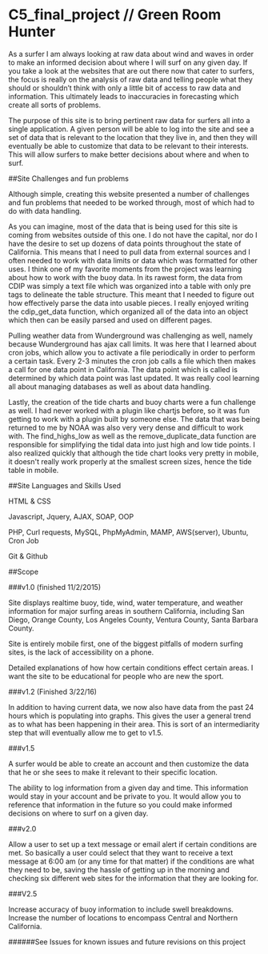 # C5_final_project // Green Room Hunter
As a surfer I am always looking at raw data about wind and waves in order to make an informed decision about where I will surf on any given day. If you take a look at the websites that are out there now that cater to surfers, the focus is really on the analysis of raw data and telling people what they should or shouldn’t think with only a little bit of access to raw data and information. This ultimately leads to inaccuracies in forecasting which create all sorts of problems.

The purpose of this site is to bring pertinent raw data for surfers all into a single application. A given person will be able to log into the site and see a set of data that is relevant to the location that they live in, and then they will eventually be able to customize that data to be relevant to their interests. This will allow surfers to make better decisions about where and when to surf.

##Site Challenges and fun problems

Although simple, creating this website presented a number of challenges and fun problems that needed to be worked through, most of which had to do with data handling.

As you can imagine, most of the data that is being used for this site is coming from websites outside of this one. I do not have the capital, nor do I have the desire to set up dozens
of data points throughout the state of California. This means that I need to pull data from external sources and I often needed to work with data limits or data which was formatted for other
uses. I think one of my favorite moments from the project was learning about how to work with the buoy data. In its rawest form, the data from CDIP was simply a text file which was organized
into a table with only pre tags to delineate the table structure. This meant that I needed to figure out how effectively parse the data into usable pieces. I really enjoyed writing the
cdip_get_data function, which organized all of the data into an object which then can be easily parsed and used on different pages.

Pulling weather data from Wunderground was challenging as well, namely because Wunderground has ajax call limits. It was here that I learned about cron jobs, which allow you to activate a
file periodically in order to perform a certain task. Every 2-3 minutes the cron job calls a file which then makes a call for one data point in California. The data point which is called
is determined by which data point was last updated. It was really cool learning all about managing databases as well as about data handling.

Lastly, the creation of the tide charts and buoy charts were a fun challenge as well. I had never worked with a plugin like chartjs before, so it was fun getting to work with a plugin built by someone else.
The data that was being returned to me by NOAA was also very very dense and difficult to work with. The find_highs_low as well as the remove_duplicate_data function are responsible for
simplifying the tidal data into just high and low tide points. I also realized quickly that although the tide chart looks very pretty in mobile, it doesn't really work properly at the
smallest screen sizes, hence the tide table in mobile.


##Site Languages and Skills Used

HTML & CSS

Javascript, Jquery, AJAX, SOAP, OOP

PHP, Curl requests, MySQL, PhpMyAdmin, MAMP, AWS(server), Ubuntu, Cron Job

Git & Github


##Scope

###v1.0 (finished 11/2/2015)

Site displays realtime buoy, tide, wind, water temperature,  and weather information for major surfing areas in southern California, including San Diego, Orange County, Los Angeles County, Ventura County, Santa Barbara County.

Site is entirely mobile first, one of the biggest pitfalls of modern surfing sites, is the lack of accessibility on a phone.

Detailed explanations of how how certain conditions effect certain areas. I want the site to be educational for people who are new the sport.

###v1.2 (Finished 3/22/16)

In addition to having current data, we now also have data from the past 24 hours which is populating into graphs. This gives the user a general trend as to what has been happening in their area. This is sort of an intermediarity step that will eventually allow me to get to v1.5.

###v1.5

A surfer would be able to create an account and then customize the data that he or she sees to make it relevant to their specific location.

The ability to log information from a given day and time. This information would stay in your account and be private to you. It would allow you to reference that information in the future so you could make informed decisions on where to surf on a given day.

###v2.0

Allow a user to set up a text message or email alert if certain conditions are met. So basically a user could select that they want to receive a text message at 6:00 am (or any time for that matter) if the conditions are what they need to be, saving the hassle of getting up in the morning and checking six different web sites for the information that they are looking for.

###V2.5

Increase accuracy of buoy information to include swell breakdowns. Increase the number of locations to encompass Central and Northern California.

######See Issues for known issues and future revisions on this project

